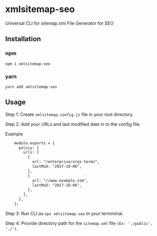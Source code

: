 # xmlsitemap-seo

Universal CLI for sitemap.xml File Generator for SEO

## Installation

### npm

```shell
npm i xmlsitemap-seo
```

### yarn

```shell
yarn add xmlsitemap-seo
```

## Usage

Step 1: Create `xmlsitemap.config.js` file in your root directory.

Step 2: Add your URLs and last modified date in to the config file.

Example

```diff
    module.exports = {
      policy: {
        urls: [
          {
            url: "/enterprise/orgs-terms",
            lastMod: "2017-10-06",
          },
          {
            url: "//www.example.com",
            lastMod: "2017-10-06",
          },
        ],
      },
    };
```

Step 3: Run CLI as `npx xmlsitemap-seo` in your termminal.

Step 4: Provide directory path for the `sitemap.xml` file `(Ex: './public', './')`.
